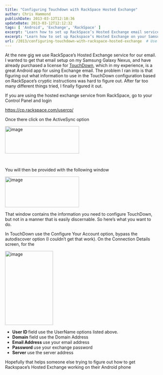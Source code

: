 ```yaml
---
title: "Configuring Touchdown with RackSpace Hosted Exchange"
author: Chris Hammond
publishDate: 2013-03-12T12:10:36
updateDate: 2013-03-12T12:12:32
tags: [ 'Android', 'Exchange', 'RackSpace' ]
excerpt: "Learn how to set up RackSpace’s Hosted Exchange email service on your Android device with the TouchDown app. Our guide simplifies the process."
excerpt: "Learn how to set up Rackspace’s Hosted Exchange on your Samsung Galaxy Nexus using TouchDown app. Check out our guide for easy configuration steps."
url: /2013/configuring-touchdown-with-rackspace-hosted-exchange  # Use the generated URL with year
---
```

<p>At the new gig we use RackSpace’s Hosted Exchange service for our email. I wanted to get that email setup on my Samsung Galaxy Nexus, and have already purchased a license for <a href="https://www.amazon.com/gp/product/B004SHQXF2/ref=as_li_ss_tl?ie=UTF8&amp;camp=1789&amp;creative=390957&amp;creativeASIN=B004SHQXF2&amp;linkCode=as2&amp;tag=chrishammondc-20" target="_blank">TouchDown</a>, which in my experience, is a great Android app for using Exchange email. The problem I ran into is that figuring out what information to use in the TouchDown configuration based on RackSpace’s cryptic instructions was hard to figure out. After far too many different things tried, I finally figured it out. </p>  <p>If you are using the hosted exchange service from RackSpace, go to your Control Panel and login </p>  <p><a href="https://cp.rackspace.com/usercp/">https://cp.rackspace.com/usercp/</a></p>  <p>Once there click on the ActiveSync option</p>  <p><a href="/assets/images/PublishThumbnails//windows-live-writer/configuring-touchdown-with-rackspace-hos_9657/image_2.png" rel="lightbox[thispost]"><img title="image" style="margin: 0px; display: inline; background-image: none;" border="0" alt="image" src="/assets/images/PublishThumbnails//Windows-Live-Writer/Configuring-Touchdown-with-RackSpace-Hos_9657/image_thumb.png" width="244" height="90" /></a></p>  <p>&#160;</p>  <p>You will then be provided with the following window</p>  <p><a href="/assets/images/PublishThumbnails//Windows-Live-Writer/Configuring-Touchdown-with-RackSpace-Hos_9657/image_6.png" rel="lightbox[thispost]"><img title="image" style="margin: 0px; display: inline; background-image: none;" border="0" alt="image" src="/assets/images/PublishThumbnails//Windows-Live-Writer/Configuring-Touchdown-with-RackSpace-Hos_9657/image_thumb_2.png" width="244" height="101" /></a></p>  <p>That window contains the information you need to configure TouchDown, but not in a manner that is easily discernable. So here’s what you want to do.</p>  <p>In TouchDown use the Configure Your Account option, bypass the autodiscover option (I couldn’t get that work). On the Connection Details screen, for the </p>  <p><a href="/assets/images/PublishThumbnails//Windows-Live-Writer/Configuring-Touchdown-with-RackSpace-Hos_9657/image_8.png" rel="lightbox[thispost]"><img title="image" style="margin: 0px; display: inline; background-image: none;" border="0" alt="image" src="/assets/images/PublishThumbnails//Windows-Live-Writer/Configuring-Touchdown-with-RackSpace-Hos_9657/image_thumb_3.png" width="158" height="244" /></a></p>  <ul>   <li><strong>User ID </strong>field use the UserName options listed above. </li>    <li><strong>Domain</strong> field use the Domain Address</li>    <li><strong>Email Address </strong>use your email address</li>    <li><strong>Password </strong>use your exchange password</li>    <li><strong>Server</strong> use the server address </li> </ul>  <p>Hopefully that helps someone else trying to figure out how to get Rackspace’s Hosted Exchange working on their Android phone</p>


